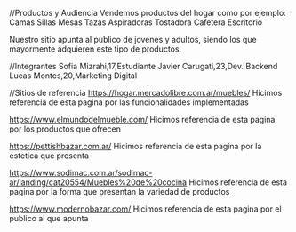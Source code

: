 //Productos y Audiencia
Vendemos productos del hogar como por ejemplo:
Camas 
Sillas
Mesas
Tazas
Aspiradoras
Tostadora
Cafetera
Escritorio

Nuestro sitio apunta al publico de jovenes y adultos, siendo los que mayormente adquieren este tipo de productos.

//Integrantes 
Sofia Mizrahi,17,Estudiante
Javier Carugati,23,Dev. Backend
Lucas Montes,20,Marketing Digital

//Sitios de referencia
https://hogar.mercadolibre.com.ar/muebles/ Hicimos referencia de esta pagina por las funcionalidades 
implementadas


https://www.elmundodelmueble.com/ Hicimos referencia de esta pagina por los productos que ofrecen


https://pettishbazar.com.ar/ Hicimos referencia de esta pagina por la estetica que presenta


https://www.sodimac.com.ar/sodimac-ar/landing/cat20554/Muebles%20de%20cocina Hicimos referencia de esta pagina por la forma que presentan la variedad de productos


https://www.modernobazar.com/ Hicimos referencia de esta pagina por el publico al que apunta




